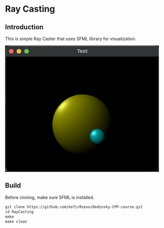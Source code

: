 # Ray Casting

## Introduction

This is simple Ray Caster that uses SFML library for visualization.

![plot](./res/example.png)

## Build

Before cloning, make sure SFML is installed.

```
git clone https://github.com/kefirRzevo/Dedinsky-CPP-course.git
cd RayCasting
make
make clean
```

